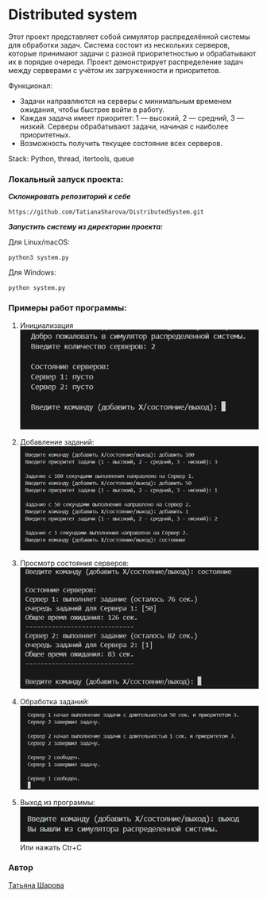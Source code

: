 # **Distributed system**

Этот проект представляет собой симулятор распределённой системы для обработки задач. Система состоит из нескольких серверов, которые принимают задачи с разной приоритетностью и обрабатывают их в порядке очереди. Проект демонстрирует распределение задач между серверами с учётом их загруженности и приоритетов.

Функционал:
 - Задачи направляются на серверы с минимальным временем ожидания, чтобы быстрее войти в работу.
 - Каждая задача имеет приоритет: 1 — высокий, 2 — средний, 3 — низкий. Серверы обрабатывают задачи, начиная с наиболее приоритетных.
 - Возможность получить текущее состояние всех серверов.

Stack: Python, thread, itertools, queue

### Локальный запуск проекта:

**_Склонировать репозиторий к себе_**
```
https://github.com/TatianaSharova/DistributedSystem.git
```
**_Запустить систему из директории проекта:_**

Для Linux/macOS:
```
python3 system.py
```
Для Windows:
```
python system.py
```

### Примеры работ программы:
1. Инициализация
![Инициализация](examples/1.png)

2. Добавление заданий:
![Добавление заданий](examples/2.png)

3. Просмотр состояния серверов:
![Cостояния серверов](examples/3.png)

4. Обработка заданий:
![Обработка заданий](examples/4.png)

5. Выход из программы:
![Выход](examples/5.png)
Или нажать Ctr+C

### Автор
[Татьяна Шарова](https://github.com/TatianaSharova)
